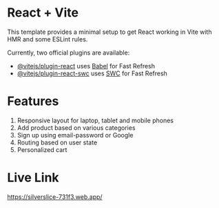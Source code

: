 # React + Vite

This template provides a minimal setup to get React working in Vite with HMR and some ESLint rules.

Currently, two official plugins are available:

- [@vitejs/plugin-react](https://github.com/vitejs/vite-plugin-react/blob/main/packages/plugin-react/README.md) uses [Babel](https://babeljs.io/) for Fast Refresh
- [@vitejs/plugin-react-swc](https://github.com/vitejs/vite-plugin-react-swc) uses [SWC](https://swc.rs/) for Fast Refresh

# Features
1. Responsive layout for laptop, tablet and mobile phones
2. Add product based on various categories
3. Sign up using email-password or Google
4. Routing based on user state
5. Personalized cart

# Live Link

https://silverslice-731f3.web.app/
